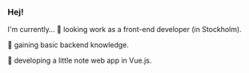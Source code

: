 ### Hej!

I'm currently…
🔵 looking work as a front-end developer (in Stockholm).

🔵 gaining basic backend knowledge.

🔵 developing a little note web app in Vue.js.
